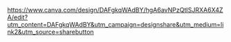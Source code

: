 https://www.canva.com/design/DAFgkqWAdBY/hgA6avNPzQtISJRXA6X4ZA/edit?utm_content=DAFgkqWAdBY&utm_campaign=designshare&utm_medium=link2&utm_source=sharebutton
